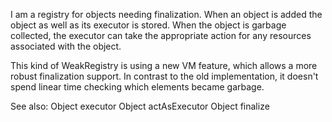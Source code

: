 I am a registry for objects needing finalization. When an object is added the object as well as its executor is stored. When the object is garbage collected, the executor can take the appropriate action for any resources associated with the object.

This kind of WeakRegistry is using a new VM feature, which allows a more robust finalization support. In contrast to the old implementation, it doesn't spend linear time checking which elements became garbage.

See also:
	Object executor
	Object actAsExecutor
	Object finalize